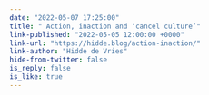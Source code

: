 ```yaml
---
date: "2022-05-07 17:25:00"
title: " Action, inaction and ‘cancel culture’"
link-published: "2022-05-05 12:00:00 +0000"
link-url: "https://hidde.blog/action-inaction/"
link-author: "Hidde de Vries"
hide-from-twitter: false
is_reply: false
is_like: true
---
```


